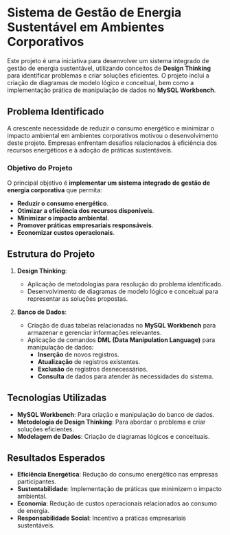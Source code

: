 # Sistema de Gestão de Energia Sustentável em Ambientes Corporativos

Este projeto é uma iniciativa para desenvolver um sistema integrado de gestão de energia sustentável, utilizando conceitos de **Design Thinking** para identificar problemas e criar soluções eficientes. O projeto inclui a criação de diagramas de modelo lógico e conceitual, bem como a implementação prática de manipulação de dados no **MySQL Workbench**.

## Problema Identificado
A crescente necessidade de reduzir o consumo energético e minimizar o impacto ambiental em ambientes corporativos motivou o desenvolvimento deste projeto. Empresas enfrentam desafios relacionados à eficiência dos recursos energéticos e à adoção de práticas sustentáveis.

### Objetivo do Projeto
O principal objetivo é **implementar um sistema integrado de gestão de energia corporativa** que permita:
- **Reduzir o consumo energético**.
- **Otimizar a eficiência dos recursos disponíveis**.
- **Minimizar o impacto ambiental**.
- **Promover práticas empresariais responsáveis**.
- **Economizar custos operacionais**.

## Estrutura do Projeto
1. **Design Thinking**:
   - Aplicação de metodologias para resolução do problema identificado.
   - Desenvolvimento de diagramas de modelo lógico e conceitual para representar as soluções propostas.

2. **Banco de Dados**:
   - Criação de duas tabelas relacionadas no **MySQL Workbench** para armazenar e gerenciar informações relevantes.
   - Aplicação de comandos **DML (Data Manipulation Language)** para manipulação de dados:
     - **Inserção** de novos registros.
     - **Atualização** de registros existentes.
     - **Exclusão** de registros desnecessários.
     - **Consulta** de dados para atender às necessidades do sistema.

## Tecnologias Utilizadas
- **MySQL Workbench**: Para criação e manipulação do banco de dados.
- **Metodologia de Design Thinking**: Para abordar o problema e criar soluções eficientes.
- **Modelagem de Dados**: Criação de diagramas lógicos e conceituais.

## Resultados Esperados
- **Eficiência Energética**: Redução do consumo energético nas empresas participantes.
- **Sustentabilidade**: Implementação de práticas que minimizem o impacto ambiental.
- **Economia**: Redução de custos operacionais relacionados ao consumo de energia.
- **Responsabilidade Social**: Incentivo a práticas empresariais sustentáveis.
